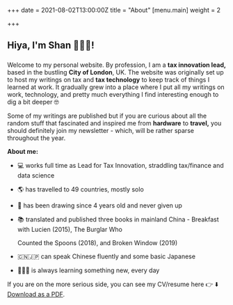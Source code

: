 +++
date = 2021-08-02T13:00:00Z
title = "About"
[menu.main]
weight = 2

+++
## Hiya, I'm **Shan 👩🏻‍💻**!

##### 

Welcome to my personal website. By profession, I am a **tax innovation lead,** based in the bustling **City of London**, UK.  The website was originally set up to host my writings on tax and **tax technology** to keep track of things I learned at work. It gradually grew into a place where I put all my writings on work, technology, and pretty much everything I find interesting enough to dig a bit deeper 🤓

Some of my writings are published but if you are curious about all the random stuff that fascinated and inspired me from **hardware** to **travel,** you should definitely join my newsletter - which, will be rather sparse throughout the year.

**About me:**

* 💻 works full time as Lead for Tax Innovation, straddling tax/finance and data science
* 🌎 has travelled to 49 countries, mostly solo
* 🎨 has been drawing since 4 years old and never given up
* 📚 translated and published three books in mainland China - Breakfast with Lucien (2015), The Burglar Who

  Counted the Spoons (2018), and Broken Window (2019) 
* 🇨🇳🇯🇵 can speak Chinese fluently and some basic Japanese
* 🙇🏻‍♀️ is always learning something new, every day

If you are on the more serious side, you can see my CV/resume here 👉 ⬇️ [Download as a PDF](https://github.com/bobbleoxs/shantax/blob/master/static/uploads/Shan%20Sun%20Resume%20Aug21.pdf "Download as PDF").